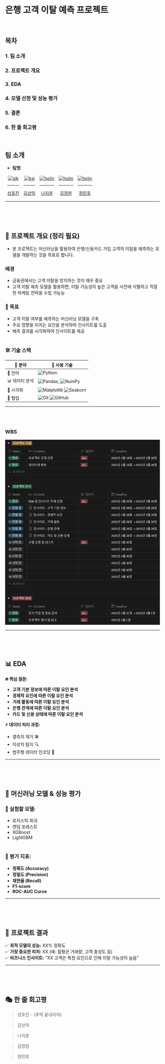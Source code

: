 # 은행 고객 이탈 예측 프로젝트
<br/>

## 목차
### 1. 팀 소개
### 2. 프로젝트 개요
### 3. EDA
### 4. 모델 선정 및 성능 평가
### 5. 결론
### 6. 한 줄 회고평
<br/>


## 팀 소개

- **팀명**: 
<table>
  <thead>
    <td align="center">
      <a href="https://github.com/DawnSurplus">
        <img src="https://github.com/DawnSurplus.png" width="150" alt="sjk"/><br /><hr/>
        성호진
      </a><br />
    </td>
    <td align="center">
      <a href="https://github.com/GTU9">
        <img src="https://github.com/GTU9.png" width="150" alt="ksi"/><br /><hr/>
        김상익
      </a><br />
    </td>
    <td align="center">
      <a href="https://github.com/Nadaeji">
        <img src="https://github.com/Nadaeji.png" width="150" alt="hojin"/><br /><hr/>
        나지윤
      </a><br />
    </td>
    <td align="center">
      <a href="https://github.com/Kimjeongwon12">
        <img src="https://github.com/Kimjeongwon12.png" width="150" alt="hojin"/><br /><hr/>
        김정원
      </a><br />
    </td>
    <td align="center">
      <a href="https://github.com/Minor1862">
        <img src="https://github.com/Minor1862.png" width="150" alt="hojin"/><br /><hr/>
        정민호
      </a><br />
    </td>
  </thead>
</table>

---
<br/><br/><br/>



## 📌 프로젝트 개요 (정리 필요)
- 본 프로젝트는 머신러닝을 활용하여 은행/신용카드 가입 고객의 이탈을 예측하는 모델을 개발하는 것을 목표로 합니다.

### 배경
- 금융권에서는 고객 이탈을 방지하는 것이 매우 중요
- 고객 이탈 예측 모델을 활용하면, 이탈 가능성이 높은 고객을 사전에 식별하고 적절한 마케팅 전략을 수립 가능능

### 🎯 목표
- 고객 이탈 여부를 예측하는 머신러닝 모델을 구축
- 주요 영향을 미치는 요인을 분석하여 인사이트를 도출
- 예측 결과를 시각화하여 인사이트를 제공
<br/><br/>

### 🛠 기술 스택

| 🎯 분야 | 🚀 사용 기술 |
|------|------|
| 📝 언어 | ![Python](https://img.shields.io/badge/Python-3776AB?style=for-the-badge&logo=python&logoColor=white) |
| 📊 데이터 분석 | ![Pandas](https://img.shields.io/badge/Pandas-150458?style=for-the-badge&logo=pandas&logoColor=white), ![NumPy](https://img.shields.io/badge/NumPy-013243?style=for-the-badge&logo=numpy&logoColor=white) |
| 🎨 시각화 | ![Matplotlib](https://img.shields.io/badge/Matplotlib-11557C?style=for-the-badge&logo=matplotlib&logoColor=white) ![Seaborn](https://img.shields.io/badge/Seaborn-1f77b4?style=for-the-badge&logo=seaborn&logoColor=white) |
| 🔗 협업 | ![Git](https://img.shields.io/badge/Git-F05032?style=for-the-badge&logo=git&logoColor=white) ![GitHub](https://img.shields.io/badge/GitHub-181717?style=for-the-badge&logo=github&logoColor=white) |

---
<br/><br/>

### WBS

![wbs](img/wbs_sample.png)

---
<br/><br/><br/>



## 📊 EDA

**🔥 핵심 질문:**
- **고객 기본 정보에 따른 이탈 요인 분석**
- **경제적 요인에 따른 이탈 요인 분석**
- **거래 활동에 따른 이탈 요인 분석**
- **은행 관계에 따른 이탈 요인 분석**
- **카드 및 신용 상태에 따른 이탈 요인 분석**

**⚡️ 데이터 처리 과정:**
- 결측치 제거 🛠
- 이상치 탐지 🔍
- 범주형 데이터 인코딩 🔢

---
<br/><br/><br/>



## 🤖 머신러닝 모델 & 성능 평가

### **🧠 실험할 모델:**
- 로지스틱 회귀
- 랜덤 포레스트
- XGBoost
- LightGBM
<br/><br/>

### **🎯 평가 지표:**
- **정확도 (Accuracy)**
- **정밀도 (Precision)**
- **재현율 (Recall)**
- **F1-score**
- **ROC-AUC Curve**

---
<br/><br/><br/>



## 🚀 프로젝트 결과

✅ **최적 모델의 성능:** XX% 정확도  
✅ **가장 중요한 피처:** XX (예: 월평균 거래량, 고객 충성도 등)  
✅ **비즈니스 인사이트:** "XX 고객은 특정 요인으로 인해 이탈 가능성이 높음"

---
<br/><br/><br/>



## 🎭 한 줄 회고평

> 성호진 - (후딱 끝내자자)

> 김상익

> 나지윤

> 김정원

> 정민호

